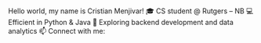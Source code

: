 
Hello world, my name is Cristian Menjivar!
🎓 CS student @ Rutgers – NB
💻 Efficient in Python & Java
🌱 Exploring backend development and data analytics
📫 Connect with me:
<!--
**CrisM5900/CrisM5900** is a ✨ _special_ ✨ repository because its `README.md` (this file) appears on your GitHub profile.

Here are some ideas to get you started:

- 🔭 I’m currently working on ...
- 🌱 I’m currently learning ...
- 👯 I’m looking to collaborate on ...
- 🤔 I’m looking for help with ...
- 💬 Ask me about ...
- 📫 How to reach me: ...
- ⚡ Fun fact: ...
-->
